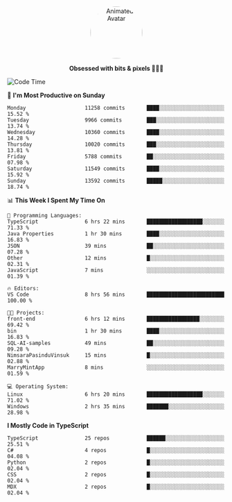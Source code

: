 
<div align="center">
  <img 
    src="https://i.postimg.cc/W1R4TF4j/d6kpuve-c97567cf-518b-4b86-a271-5c89d88d22f7.gif" 
    width="120" 
    height="120" 
    alt="Animated Avatar" 
    style="border-radius: 50%;" 
  />
  
  <strong>Obsessed with bits & pixels 🧑‍💻🎨</strong>
</div>


<!--
### 🛠️ Main Tech Stack

<div align="center">
  <img src="https://cdn.jsdelivr.net/gh/devicons/devicon/icons/javascript/javascript-original.svg" height="25" alt="JavaScript" />
  <img src="https://cdn.jsdelivr.net/gh/devicons/devicon/icons/react/react-original.svg" height="25" alt="React" />
  <img src="https://cdn.jsdelivr.net/gh/devicons/devicon/icons/cplusplus/cplusplus-original.svg" height="25" alt="C++" />
  <img src="https://cdn.jsdelivr.net/gh/devicons/devicon/icons/rust/rust-original.svg" height="25" alt="Rust" />
  <img src="https://cdn.jsdelivr.net/gh/devicons/devicon/icons/java/java-original.svg" height="25" alt="Java" />
  <img src="https://skillicons.dev/icons?i=mysql" height="25" alt="MySQL" />
  <img src="https://skillicons.dev/icons?i=pr" height="25" alt="Premiere Pro" />
</div> -->

<!--START_SECTION:waka-->
![Code Time](http://img.shields.io/badge/Code%20Time-2%2C640%20hrs%2012%20mins-blue)

📅 **I'm Most Productive on Sunday** 

```text
Monday                   11258 commits       ████░░░░░░░░░░░░░░░░░░░░░   15.52 % 
Tuesday                  9966 commits        ███░░░░░░░░░░░░░░░░░░░░░░   13.74 % 
Wednesday                10360 commits       ████░░░░░░░░░░░░░░░░░░░░░   14.28 % 
Thursday                 10020 commits       ███░░░░░░░░░░░░░░░░░░░░░░   13.81 % 
Friday                   5788 commits        ██░░░░░░░░░░░░░░░░░░░░░░░   07.98 % 
Saturday                 11549 commits       ████░░░░░░░░░░░░░░░░░░░░░   15.92 % 
Sunday                   13592 commits       █████░░░░░░░░░░░░░░░░░░░░   18.74 % 
```


📊 **This Week I Spent My Time On** 

```text
💬 Programming Languages: 
TypeScript               6 hrs 22 mins       ██████████████████░░░░░░░   71.33 % 
Java Properties          1 hr 30 mins        ████░░░░░░░░░░░░░░░░░░░░░   16.83 % 
JSON                     39 mins             ██░░░░░░░░░░░░░░░░░░░░░░░   07.28 % 
Other                    12 mins             █░░░░░░░░░░░░░░░░░░░░░░░░   02.31 % 
JavaScript               7 mins              ░░░░░░░░░░░░░░░░░░░░░░░░░   01.39 % 

🔥 Editors: 
VS Code                  8 hrs 56 mins       █████████████████████████   100.00 % 

🐱‍💻 Projects: 
front-end                6 hrs 12 mins       █████████████████░░░░░░░░   69.42 % 
bin                      1 hr 30 mins        ████░░░░░░░░░░░░░░░░░░░░░   16.83 % 
SQL-AI-samples           49 mins             ██░░░░░░░░░░░░░░░░░░░░░░░   09.28 % 
NimsaraPasinduVinsuk     15 mins             █░░░░░░░░░░░░░░░░░░░░░░░░   02.88 % 
MarryMintApp             8 mins              ░░░░░░░░░░░░░░░░░░░░░░░░░   01.59 % 

💻 Operating System: 
Linux                    6 hrs 20 mins       ██████████████████░░░░░░░   71.02 % 
Windows                  2 hrs 35 mins       ███████░░░░░░░░░░░░░░░░░░   28.98 % 
```

**I Mostly Code in TypeScript** 

```text
TypeScript               25 repos            ██████░░░░░░░░░░░░░░░░░░░   25.51 % 
C#                       4 repos             █░░░░░░░░░░░░░░░░░░░░░░░░   04.08 % 
Python                   2 repos             █░░░░░░░░░░░░░░░░░░░░░░░░   02.04 % 
CSS                      2 repos             █░░░░░░░░░░░░░░░░░░░░░░░░   02.04 % 
MDX                      2 repos             █░░░░░░░░░░░░░░░░░░░░░░░░   02.04 % 
```




<!--END_SECTION:waka-->
